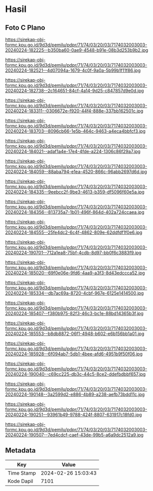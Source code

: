 # Hasil

## Foto C Plano

https://sirekap-obj-formc.kpu.go.id/9d3d/pemilu/pdpr/71/74/03/20/03/7174032003003-20240224-182225--b350ba60-0ae9-4548-b91e-08b3d253b9b2.jpg

https://sirekap-obj-formc.kpu.go.id/9d3d/pemilu/pdpr/71/74/03/20/03/7174032003003-20240224-182521--4d07094a-1679-4c0f-9a0a-5b99b1f11f86.jpg

https://sirekap-obj-formc.kpu.go.id/9d3d/pemilu/pdpr/71/74/03/20/03/7174032003003-20240224-182738--2c164651-84cf-4a14-9d25-c847857d9e0d.jpg

https://sirekap-obj-formc.kpu.go.id/9d3d/pemilu/pdpr/71/74/03/20/03/7174032003003-20240224-183311--0306672e-f920-44f4-888e-337bb162501c.jpg

https://sirekap-obj-formc.kpu.go.id/9d3d/pemilu/pdpr/71/74/03/20/03/7174032003003-20240224-183703--8096cb66-1e5b-464c-9463-a4eca4bbfcf3.jpg

https://sirekap-obj-formc.kpu.go.id/9d3d/pemilu/pdpr/71/74/03/20/03/7174032003003-20240224-184021--adaf1a4e-17e4-4fde-a224-1306c86f29a7.jpg

https://sirekap-obj-formc.kpu.go.id/9d3d/pemilu/pdpr/71/74/03/20/03/7174032003003-20240224-184059--88aba794-e1ea-4520-866c-96abb2697d6d.jpg

https://sirekap-obj-formc.kpu.go.id/9d3d/pemilu/pdpr/71/74/03/20/03/7174032003003-20240224-184335--9eebcc2f-9be3-4613-b359-df5096f60e5a.jpg

https://sirekap-obj-formc.kpu.go.id/9d3d/pemilu/pdpr/71/74/03/20/03/7174032003003-20240224-184356--813735a7-1b01-496f-864d-402a724ccaea.jpg

https://sirekap-obj-formc.kpu.go.id/9d3d/pemilu/pdpr/71/74/03/20/03/7174032003003-20240224-184555--25fe4dc2-6c4f-4862-809e-62ddfdf1f0e6.jpg

https://sirekap-obj-formc.kpu.go.id/9d3d/pemilu/pdpr/71/74/03/20/03/7174032003003-20240224-190701--712a1ea8-75bf-4cdb-8d97-bb0f6c3883f9.jpg

https://sirekap-obj-formc.kpu.go.id/9d3d/pemilu/pdpr/71/74/03/20/03/7174032003003-20240224-185020--69f0e06e-9fd6-4aa9-a3f3-8d43edccca52.jpg

https://sirekap-obj-formc.kpu.go.id/9d3d/pemilu/pdpr/71/74/03/20/03/7174032003003-20240224-185334--db7ac69a-8720-4cbf-967e-6125e1414500.jpg

https://sirekap-obj-formc.kpu.go.id/9d3d/pemilu/pdpr/71/74/03/20/03/7174032003003-20240224-185407--f380b975-82f3-46c3-bc1e-88bd14365b3f.jpg

https://sirekap-obj-formc.kpu.go.id/9d3d/pemilu/pdpr/71/74/03/20/03/7174032003003-20240224-185553--b8db8872-06f1-4948-b602-e6b156bb1a01.jpg

https://sirekap-obj-formc.kpu.go.id/9d3d/pemilu/pdpr/71/74/03/20/03/7174032003003-20240224-185928--6f094ab7-5db1-4bee-afd6-4951b9f50f06.jpg

https://sirekap-obj-formc.kpu.go.id/9d3d/pemilu/pdpr/71/74/03/20/03/7174032003003-20240224-190040--c69cc225-db3c-44c5-8ce2-ddefbdbbf657.jpg

https://sirekap-obj-formc.kpu.go.id/9d3d/pemilu/pdpr/71/74/03/20/03/7174032003003-20240224-190148--3a2599d2-e886-4b89-a238-aefb73bdd11c.jpg

https://sirekap-obj-formc.kpu.go.id/9d3d/pemilu/pdpr/71/74/03/20/03/7174032003003-20240224-190251--93961b49-9788-424f-8807-631917c18fd0.jpg

https://sirekap-obj-formc.kpu.go.id/9d3d/pemilu/pdpr/71/74/03/20/03/7174032003003-20240224-190507--7ed4cdcf-caef-43de-99b5-a6a9dc2512a9.jpg


## Metadata

| Key        | Value               |
| ---------- | ------------------- |
| Time Stamp | 2024-02-26 15:03:43 |
| Kode Dapil | 7101                |



